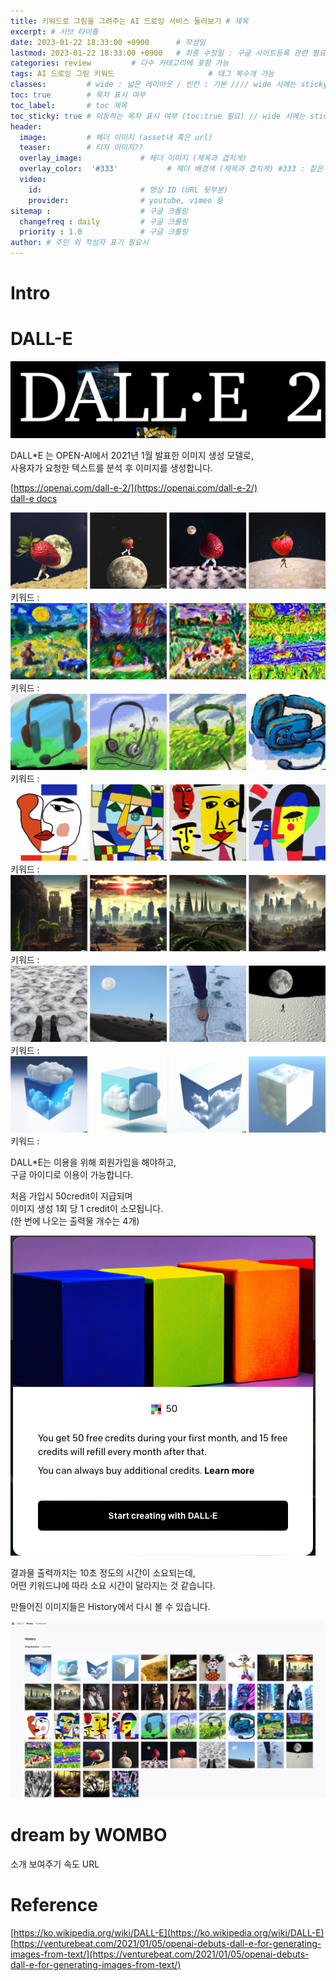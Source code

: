 ```yaml
---
title: 키워드로 그림을 그려주는 AI 드로잉 서비스 둘러보기 # 제목
excerpt: # 서브 타이틀
date: 2023-01-22 18:33:00 +0900      # 작성일
lastmod: 2023-01-22 18:33:00 +0900   # 최종 수정일 : 구글 사이트등록 관련 필요
categories: review         # 다수 카테고리에 포함 가능
tags: AI 드로잉 그림 키워드                     # 태그 복수개 가능
classes:         # wide : 넓은 레이아웃 / 빈칸 : 기본 //// wide 시에는 sticky toc 불가
toc: true        # 목차 표시 여부
toc_label:       # toc 제목
toc_sticky: true # 이동하는 목차 표시 여부 (toc:true 필요) // wide 시에는 sticky toc 불가
header: 
  image:         # 헤더 이미지 (asset내 혹은 url)
  teaser:        # 티저 이미지??
  overlay_image:             # 헤더 이미지 (제목과 겹치게)
  overlay_color:  '#333'           # 헤더 배경색 (제목과 겹치게) #333 : 짙은 회색
  video:
    id:                      # 영상 ID (URL 뒷부분)
    provider:                # youtube, vimeo 등
sitemap :                    # 구글 크롤링
  changefreq : daily         # 구글 크롤링
  priority : 1.0             # 구글 크롤링
author: # 주인 외 작성자 표기 필요시
---
```

<!--postNo: 20230122_001-->

# Intro


# DALL-E

![](assets/images/20230122_001_000.png)

DALL*E 는 OPEN-AI에서 2021년 1월 발표한 이미지 생성 모델로,  
사용자가 요청한 텍스트를 분석 후 이미지를 생성합니다.  

[https://openai.com/dall-e-2/](https://openai.com/dall-e-2/)  
[dall-e docs](https://beta.openai.com/docs/guides/images/introduction)  

![](assets/images/20230122_001_001.png)
키워드 : 
![](assets/images/20230122_001_002.png)
키워드 : 
![](assets/images/20230122_001_003.png)
키워드 : 
![](assets/images/20230122_001_004.png)
키워드 : 
![](assets/images/20230122_001_005.png)
키워드 : 
![](assets/images/20230122_001_006.png)
키워드 : 
![](assets/images/20230122_001_007.png)
키워드 : 

DALL*E는 이용을 위해 회원가입을 해야하고,  
구글 아이디로 이용이 가능합니다.  

처음 가입시 50credit이 지급되며  
이미지 생성 1회 당 1 credit이 소모됩니다.  
(한 번에 나오는 출력물 개수는 4개)  

![](assets/images/20230122_001_008.png)

결과물 출력까지는 10초 정도의 시간이 소요되는데,  
어떤 키워드냐에 따라 소요 시간이 달라지는 것 같습니다.  


만들어진 이미지들은 History에서 다시 볼 수 있습니다.  

![](assets/images/20230122_001_009.png)


# dream by WOMBO  
소개
보여주기
속도
URL



# Reference  
[https://ko.wikipedia.org/wiki/DALL-E](https://ko.wikipedia.org/wiki/DALL-E)  
[https://venturebeat.com/2021/01/05/openai-debuts-dall-e-for-generating-images-from-text/](https://venturebeat.com/2021/01/05/openai-debuts-dall-e-for-generating-images-from-text/)  